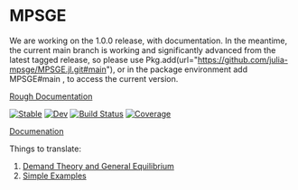 # MPSGE

We are working on the 1.0.0 release, with documentation. In the meantime, the current main branch is working and significantly advanced from the latest tagged release, so please use Pkg.add(url="https://github.com/julia-mpsge/MPSGE.jl.git#main"), or in the package environment add MPSGE#main , to access the current version.

[Rough Documentation](https://julia-mpsge.github.io/MPSGE.jl/previews/PR158/)

[![Stable](https://img.shields.io/badge/docs-stable-blue.svg)](https://julia-mpsge.github.io/MPSGE.jl/stable/)
[![Dev](https://img.shields.io/badge/docs-dev-blue.svg)](https://julia-mpsge.github.io/MPSGE.jl/dev/)
[![Build Status](https://github.com/julia-mpsge/MPSGE.jl/actions/workflows/CI.yml/badge.svg?branch=main)](https://github.com/julia-mpsge/MPSGE.jl/actions/workflows/CI.yml?query=branch%3Amain)
[![Coverage](https://codecov.io/gh/julia-mpsge/MPSGE.jl/branch/master/graph/badge.svg)](https://codecov.io/gh/julia-mpsge/MPSGE.jl)



[Documenation](https://julia-mpsge.github.io/MPSGE.jl/dev/)


Things to translate: 
1. [Demand Theory and General Equilibrium](https://www.gams.com/solvers/mpsge/gentle.htm)
2. [Simple Examples](https://www.gams.com/solvers/mpsge/markusen.htm)
